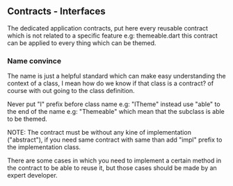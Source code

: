 ## Contracts - Interfaces

The dedicated application contracts, put here every reusable contract which is not related to a
specific feature e.g: themeable.dart this contract can be applied to every thing which can be
themed.

### Name convince

The name is just a helpful standard which can make easy understanding the context of a class, I mean
how do we know if that class is a contract? of course with out going to the class definition.

Never put "I" prefix before class name e.g: "ITheme" instead use "able" to the end of the name e.g:
"Themeable" which mean that the subclass is able to be themed.

NOTE: The contract must be without any kine of implementation ("abstract"), if you need same
contract with same than add "impl" prefix to the implementation class.

There are some cases in which you need to implement a certain method in the contract to be able to
reuse it, but those cases should be made by an expert developer.